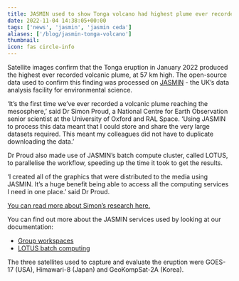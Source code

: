 ```yaml
---
title: JASMIN used to show Tonga volcano had highest plume ever recorded
date: 2022-11-04 14:38:05+00:00
tags: ['news', 'jasmin', 'jasmin ceda']
aliases: ['/blog/jasmin-tonga-volcano']
thumbnail: 
icon: fas circle-info
---
```


Satellite images confirm that the Tonga eruption in January 2022 produced the highest ever recorded volcanic plume, at 57 km high. The open-source data used to confirm this finding was processed on [JASMIN](https://jasmin.ac.uk/) - the UK’s data analysis facility for environmental science.   
  
‘It’s the first time we’ve ever recorded a volcanic plume reaching the mesosphere,’ said Dr Simon Proud, a National Centre for Earth Observation senior scientist at the University of Oxford and RAL Space. ‘Using JASMIN to process this data meant that I could store and share the very large datasets required. This meant my colleagues did not have to duplicate downloading the data.’   
  
Dr Proud also made use of JASMIN’s batch compute cluster, called LOTUS, to parallelise the workflow, speeding up the time it took to get the results.   
  
‘I created all of the graphics that were distributed to the media using JASMIN. It’s a huge benefit being able to access all the computing services I need in one place.’ said Dr Proud.  
  
[You can read more about Simon’s research here.](https://www.ralspace.stfc.ac.uk/Pages/Tonga-volcano-had-highest-plume-ever-recorded.aspx)  
  
You can find out more about the JASMIN services used by looking at our documentation: 


* [Group workspaces](https://help.jasmin.ac.uk/category/195-short-term-project-storage)
* [LOTUS batch computing](https://help.jasmin.ac.uk/category/4889-slurm)


The three satellites used to capture and evaluate the eruption were GOES-17 (USA), Himawari-8 (Japan) and GeoKompSat-2A (Korea).



